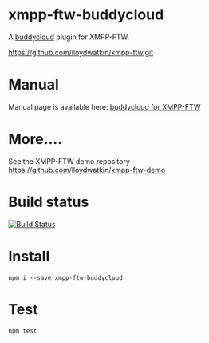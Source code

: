 xmpp-ftw-buddycloud
====================

A [buddycloud](http://buddycloud.com) plugin for XMPP-FTW.

https://github.com/lloydwatkin/xmpp-ftw.git

# Manual

Manual page is available here: [buddycloud for XMPP-FTW](https://xmpp-ftw.jit.su/manual/extensions#buddycloud)

# More....

See the XMPP-FTW demo repository - https://github.com/lloydwatkin/xmpp-ftw-demo

# Build status

[![Build Status](https://secure.travis-ci.org/lloydwatkin/xmpp-ftw-buddycloud.png)](http://travis-ci.org/lloydwatkin/xmpp-ftw-buddycloud)

# Install

```
npm i --save xmpp-ftw-buddycloud
```

# Test

```
npm test
```
